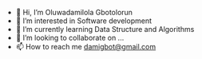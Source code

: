 - 👋 Hi, I’m Oluwadamilola Gbotolorun
- 👀 I’m interested in Software development 
- 🌱 I’m currently learning Data Structure and Algorithms 
- 💞️ I’m looking to collaborate on ...
- 📫 How to reach me damigbot@gmail.com

<!---
DamiGbot/DamiGbot is a ✨ special ✨ repository because its `README.md` (this file) appears on your GitHub profile.
You can click the Preview link to take a look at your changes.
--->
